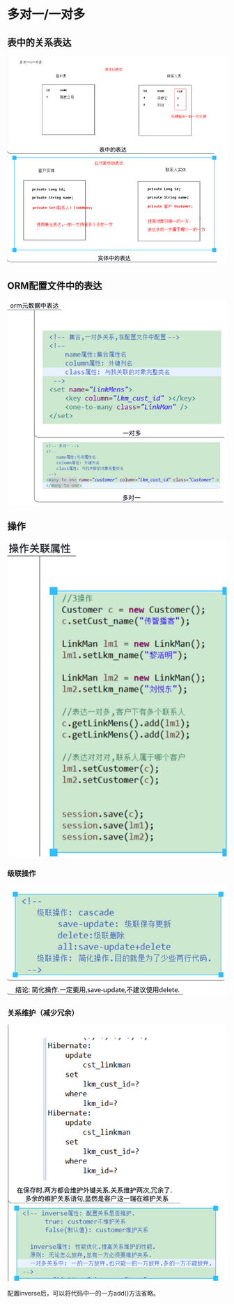 # 多对一/一对多

## 表中的关系表达

![](../../../../.gitbook/assets/image%20%28127%29.png)

## ORM配置文件中的表达

![](../../../../.gitbook/assets/image%20%28191%29.png)

## 操作

![](../../../../.gitbook/assets/image%20%28114%29.png)

### 级联操作

![](../../../../.gitbook/assets/image%20%2875%29.png)

### 关系维护（减少冗余）

![](../../../../.gitbook/assets/image%20%28106%29.png)

配置inverse后，可以将代码中一的一方add\(\)方法省略。

